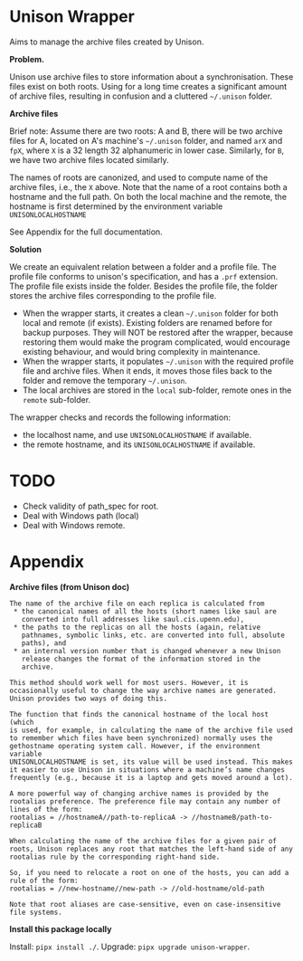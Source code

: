 # Unison Wrapper

Aims to manage the archive files created by Unison.

**Problem.**

Unison use archive files to store information about a synchronisation. These files exist on both roots. Using for a long time creates a significant amount of archive files, resulting in confusion and a cluttered `~/.unison` folder.

**Archive files**

Brief note: Assume there are two roots: A and B, there will be two archive files for A, located on A's machine's `~/.unison` folder, and named `arX` and `fpX`, where `X` is a 32 length 32 alphanumeric in lower case. Similarly, for `B`, we have two archive files located similarly.

The names of roots are canonized, and used to compute name of the archive files, i.e., the `X` above. Note that the name of a root contains both a hostname and the full path. On both the local machine and the remote, the hostname is first determined by the environment variable `UNISONLOCALHOSTNAME`

See Appendix for the full documentation.

**Solution**

We create an equivalent relation between a folder and a profile file. The profile file conforms to unison's specification, and has a `.prf` extension. The profile file exists inside the folder. Besides the profile file, the folder stores the archive files corresponding to the profile file.
- When the wrapper starts, it creates a clean `~/.unison` folder for both local and remote (if exists). Existing folders are renamed before for backup purposes. They will NOT be restored after the wrapper, because restoring them would make the program complicated, would encourage existing behaviour, and would bring complexity in maintenance.
- When the wrapper starts, it populates `~/.unison` with the required profile file and archive files. When it ends, it moves those files back to the folder and remove the temporary `~/.unison`.
- The local archives are stored in the `local` sub-folder, remote ones in the `remote` sub-folder. 

The wrapper checks and records the following information:
- the localhost name, and use `UNISONLOCALHOSTNAME` if available.
- the remote hostname, and its `UNISONLOCALHOSTNAME` if available.

# TODO

- Check validity of path_spec for root.
- Deal with Windows path (local)
- Deal with Windows remote.

# Appendix

**Archive files (from Unison doc)**

```text
The name of the archive file on each replica is calculated from
 * the canonical names of all the hosts (short names like saul are
   converted into full addresses like saul.cis.upenn.edu),
 * the paths to the replicas on all the hosts (again, relative
   pathnames, symbolic links, etc. are converted into full, absolute
   paths), and
 * an internal version number that is changed whenever a new Unison
   release changes the format of the information stored in the
   archive.

This method should work well for most users. However, it is
occasionally useful to change the way archive names are generated.
Unison provides two ways of doing this.

The function that finds the canonical hostname of the local host (which
is used, for example, in calculating the name of the archive file used
to remember which files have been synchronized) normally uses the
gethostname operating system call. However, if the environment variable
UNISONLOCALHOSTNAME is set, its value will be used instead. This makes
it easier to use Unison in situations where a machine’s name changes
frequently (e.g., because it is a laptop and gets moved around a lot).

A more powerful way of changing archive names is provided by the
rootalias preference. The preference file may contain any number of
lines of the form:
rootalias = //hostnameA//path-to-replicaA -> //hostnameB/path-to-replicaB

When calculating the name of the archive files for a given pair of
roots, Unison replaces any root that matches the left-hand side of any
rootalias rule by the corresponding right-hand side.

So, if you need to relocate a root on one of the hosts, you can add a
rule of the form:
rootalias = //new-hostname//new-path -> //old-hostname/old-path

Note that root aliases are case-sensitive, even on case-insensitive
file systems.
```

**Install this package locally**

Install: `pipx install ./`. Upgrade: `pipx upgrade unison-wrapper`.